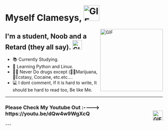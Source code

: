 # Myself Clamesys, <img width="50px" alt="GIF" src="https://media.tenor.com/images/3f12089a85c980dc2a5edb99a411b8a8/tenor.gif" />

<img align="right" alt="GIF" height="200px" src="https://octodex.github.com/images/daftpunktocat-guy.gif" />

## I'm a student, Noob and a Retard (they all say).  <img width="30px" alt="GIF" src="https://media.tenor.com/images/9dedc422b8dd9232a71f4e8ef1f69cc0/tenor.gif" />

- 📚 Currently Studying.
- 📙 Learning Python and Linux.
- 💪🏼 Never Do drugs except (🌿🚬Marijuana, 💉Ecstasy, Cocaine, etc.etc....
- 💻 I dont comment, If it is hard to write, It should be hard to read too, Be like Me.
---
<h3 align="left">Please Check My Youtube Out :----> https://youtu.be/dQw4w9WgXcQ <img align="right" img width="32px" alt="GIF" src="https://media.tenor.com/images/908b5f7c805ebf28db0843051b9c7f42/tenor.gif" /></h3>
---


